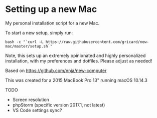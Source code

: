 # Setting up a new Mac

My personal installation script for a new Mac.

To start a new setup, simply run:

```shell
bash -c "`curl -L https://raw.githubusercontent.com/gricard/new-mac/master/setup.sh`"
```

Note, this sets up an extremely opinionated and highly personalized installation, with my preferences and dotfiles. Please adjust as needed!

Based on https://github.com/nnja/new-computer

This was created for a 2015 MacBook Pro 13" running macOS 10.14.3

TODO
- Screen resolution
- phpStorm (specific version 2017.1, not latest)
- VS Code settings sync?